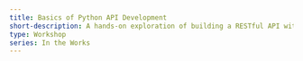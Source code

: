 ```yaml
---
title: Basics of Python API Development
short-description: A hands-on exploration of building a RESTful API with `fastapi`. Targeted at students who are comfortable with Python, but assumes no prior experience with web technologies. Ideal for people who want to build simple APIs as part of other work, such as data scientists.
type: Workshop
series: In the Works
---
```

